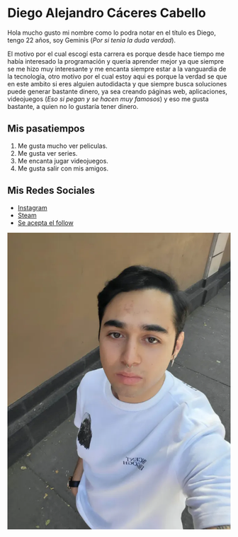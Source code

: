 # Diego Alejandro Cáceres Cabello
Hola mucho gusto mi nombre como lo podra notar en el título es Diego, tengo 22 años, soy Geminis (_Por si tenia la duda verdad_).

 El motivo por el cual escogí esta carrera es porque desde hace tiempo me había interesado la programación y queria aprender mejor ya que siempre se me hizo muy interesante y me encanta siempre estar a la vanguardia de la tecnología, otro motivo por el cual estoy aqui es porque la verdad se que en este ambito si eres alguien autodidacta y que siempre busca soluciones puede generar bastante dinero, ya sea creando páginas web, aplicaciones, videojuegos (_Eso si pegan y se hacen muy famosos_) y eso me gusta bastante, a quien no lo gustaría tener dinero.

## Mis pasatiempos
1. Me gusta mucho ver peliculas.
1. Me gusta ver series.
1. Me encanta jugar videojuegos.
1. Me gusta salir con mis amigos.

## Mis Redes Sociales
- [Instagram](https://www.instagram.com/the_boom010?igsh=cjRwMG9pNWpjZWFk&utm_source=qr)
- [Steam](https://steamcommunity.com/profiles/76561198406266024/)
- [Se acepta el follow](https://www.twitch.tv/dbomd)

![Yo ese](./ASSETS/YOBUAPO.webp)
